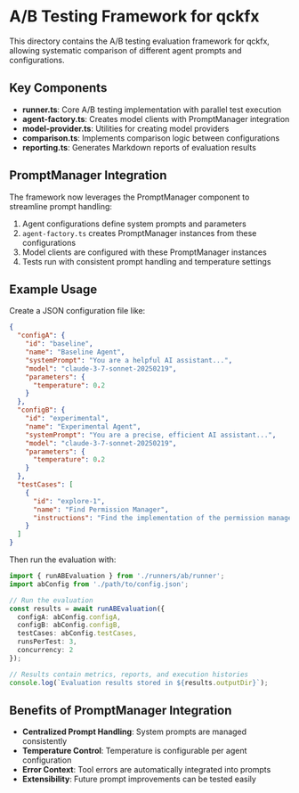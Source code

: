 # A/B Testing Framework for qckfx

This directory contains the A/B testing evaluation framework for qckfx, allowing systematic comparison of different agent prompts and configurations.

## Key Components

- **runner.ts**: Core A/B testing implementation with parallel test execution
- **agent-factory.ts**: Creates model clients with PromptManager integration
- **model-provider.ts**: Utilities for creating model providers
- **comparison.ts**: Implements comparison logic between configurations
- **reporting.ts**: Generates Markdown reports of evaluation results

## PromptManager Integration

The framework now leverages the PromptManager component to streamline prompt handling:

1. Agent configurations define system prompts and parameters
2. `agent-factory.ts` creates PromptManager instances from these configurations
3. Model clients are configured with these PromptManager instances
4. Tests run with consistent prompt handling and temperature settings

## Example Usage

Create a JSON configuration file like:

```json
{
  "configA": {
    "id": "baseline",
    "name": "Baseline Agent",
    "systemPrompt": "You are a helpful AI assistant...",
    "model": "claude-3-7-sonnet-20250219",
    "parameters": {
      "temperature": 0.2
    }
  },
  "configB": {
    "id": "experimental",
    "name": "Experimental Agent",
    "systemPrompt": "You are a precise, efficient AI assistant...",
    "model": "claude-3-7-sonnet-20250219",
    "parameters": {
      "temperature": 0.2
    }
  },
  "testCases": [
    {
      "id": "explore-1",
      "name": "Find Permission Manager",
      "instructions": "Find the implementation of the permission manager system"
    }
  ]
}
```

Then run the evaluation with:

```typescript
import { runABEvaluation } from './runners/ab/runner';
import abConfig from './path/to/config.json';

// Run the evaluation
const results = await runABEvaluation({
  configA: abConfig.configA,
  configB: abConfig.configB,
  testCases: abConfig.testCases,
  runsPerTest: 3,
  concurrency: 2
});

// Results contain metrics, reports, and execution histories
console.log(`Evaluation results stored in ${results.outputDir}`);
```

## Benefits of PromptManager Integration

- **Centralized Prompt Handling**: System prompts are managed consistently
- **Temperature Control**: Temperature is configurable per agent configuration
- **Error Context**: Tool errors are automatically integrated into prompts
- **Extensibility**: Future prompt improvements can be tested easily